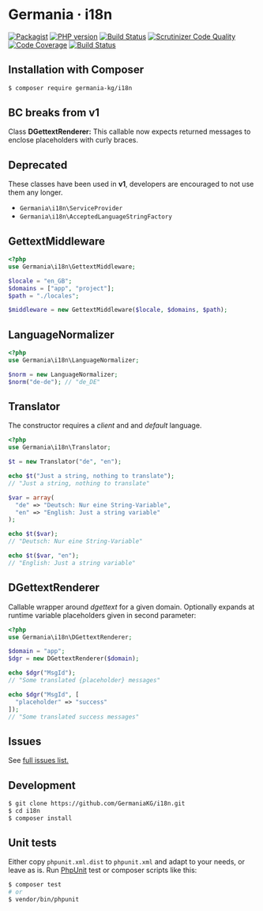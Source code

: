 # Germania · i18n


[![Packagist](https://img.shields.io/packagist/v/germania-kg/i18n.svg?style=flat)](https://packagist.org/packages/germania-kg/i18n)
[![PHP version](https://img.shields.io/packagist/php-v/germania-kg/i18n.svg)](https://packagist.org/packages/germania-kg/i18n)
[![Build Status](https://img.shields.io/travis/GermaniaKG/i18n.svg?label=Travis%20CI)](https://travis-ci.org/GermaniaKG/i18n)
[![Scrutinizer Code Quality](https://scrutinizer-ci.com/g/GermaniaKG/i18n/badges/quality-score.png?b=master)](https://scrutinizer-ci.com/g/GermaniaKG/i18n/?branch=master)
[![Code Coverage](https://scrutinizer-ci.com/g/GermaniaKG/i18n/badges/coverage.png?b=master)](https://scrutinizer-ci.com/g/GermaniaKG/i18n/?branch=master)
[![Build Status](https://scrutinizer-ci.com/g/GermaniaKG/i18n/badges/build.png?b=master)](https://scrutinizer-ci.com/g/GermaniaKG/i18n/build-status/master)


## Installation with Composer

```bash
$ composer require germania-kg/i18n
```



## BC breaks from v1

Class **DGettextRenderer:** 
This callable now expects returned messages to enclose placeholders with curly braces.

## Deprecated 

These classes have been used in **v1**, developers are encouraged to not use them any longer.

- `Germania\i18n\ServiceProvider`
- `Germania\i18n\AcceptedLanguageStringFactory`





## GettextMiddleware

```php
<?php
use Germania\i18n\GettextMiddleware;

$locale = "en_GB";
$domains = ["app", "project"];
$path = "./locales";

$middleware = new GettextMiddleware($locale, $domains, $path);
```



## LanguageNormalizer

```php
<?php
use Germania\i18n\LanguageNormalizer;

$norm = new LanguageNormalizer;
$norm("de-de"); // "de_DE"
```



## Translator

The constructor requires a *client* and and *default* language.

```php
<?php
use Germania\i18n\Translator;

$t = new Translator("de", "en");

echo $t("Just a string, nothing to translate");
// "Just a string, nothing to translate"

$var = array(
  "de" => "Deutsch: Nur eine String-Variable",
  "en" => "English: Just a string variable"
);

echo $t($var);
// "Deutsch: Nur eine String-Variable"

echo $t($var, "en");
// "English: Just a string variable"
```



## DGettextRenderer

Callable wrapper around *dgettext* for a given domain. Optionally expands at runtime variable placeholders given in second parameter:

```php
<?php
use Germania\i18n\DGettextRenderer;

$domain = "app";
$dgr = new DGettextRenderer($domain);

echo $dgr("MsgId");
// "Some translated {placeholder} messages"

echo $dgr("MsgId", [
  "placeholder" => "success"
]);
// "Some translated success messages"
```





## Issues

See [full issues list.][i0]

[i0]: https://github.com/GermaniaKG/i18n/issues


## Development

```bash
$ git clone https://github.com/GermaniaKG/i18n.git
$ cd i18n
$ composer install
```

## Unit tests

Either copy `phpunit.xml.dist` to `phpunit.xml` and adapt to your needs, or leave as is. Run [PhpUnit](https://phpunit.de/) test or composer scripts like this:

```bash
$ composer test
# or
$ vendor/bin/phpunit
```

